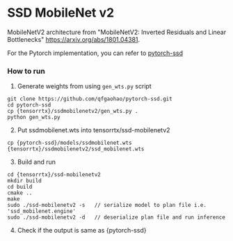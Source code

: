 # SSD MobileNet v2

MobileNetV2 architecture from
     "MobileNetV2: Inverted Residuals and Linear Bottlenecks" <https://arxiv.org/abs/1801.04381>.

For the Pytorch implementation, you can refer to [pytorch-ssd](https://github.com/qfgaohao/pytorch-ssd)

### How to run
1. Generate weights from  using `gen_wts.py` script
```
git clone https://github.com/qfgaohao/pytorch-ssd.git
cd pytorch-ssd
cp {tensorrtx}/ssdmobilenetv2/gen_wts.py .
python gen_wts.py
```
2. Put ssdmobilenet.wts into tensorrtx/ssd-mobilenetv2
```
cp {pytorch-ssd}/models/ssdmobilenet.wts {tensorrtx}/ssdmobilenetv2/ssd_mobilenet.wts
```
3. Build and run
```
cd {tensorrtx}/ssd-mobilenetv2
mkdir build
cd build
cmake ..
make
sudo ./ssd-mobilenetv2 -s   // serialize model to plan file i.e. 'ssd_mobilenet.engine'
sudo ./ssd-mobilenetv2 -d   // deserialize plan file and run inference
```
4. Check if the output is same as {pytorch-ssd}

